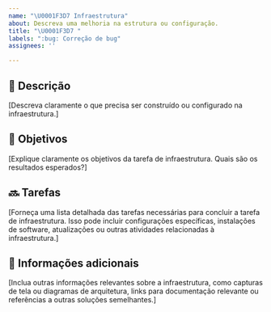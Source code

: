```yaml
---
name: "\U0001F3D7️ Infraestrutura"
about: Descreva uma melhoria na estrutura ou configuração.
title: "\U0001F3D7️ "
labels: ":bug: Correção de bug"
assignees: ''

---
```


## 🚀 Descrição

[Descreva claramente o que precisa ser construído ou configurado na infraestrutura.]

## 🎯 Objetivos

[Explique claramente os objetivos da tarefa de infraestrutura. Quais são os resultados esperados?]

## 🔜 Tarefas

[Forneça uma lista detalhada das tarefas necessárias para concluir a tarefa de infraestrutura. Isso pode incluir configurações específicas, instalações de software, atualizações ou outras atividades relacionadas à infraestrutura.]

## 📌 Informações adicionais

[Inclua outras informações relevantes sobre a infraestrutura, como capturas de tela ou diagramas de arquitetura, links para documentação relevante ou referências a outras soluções semelhantes.]

